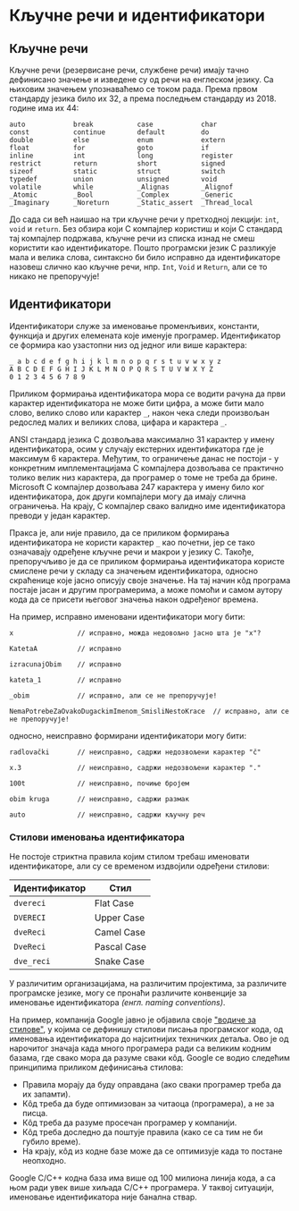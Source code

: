# Кључне речи и идентификатори

## Кључне речи

Кључне речи (резервисане речи, службене речи) имају тачно дефинисано значење и
изведене су од речи на енглеском језику. Са њиховим значењем упознаваћемо се
током рада. Према првом стандарду језика било их 32, а према последњем
стандарду из 2018. године има их 44:

```text
auto            break           case            char
const           continue        default         do
double          else            enum            extern
float           for             goto            if
inline          int             long            register
restrict        return          short           signed
sizeof          static          struct          switch
typedef         union           unsigned        void
volatile        while           _Alignas        _Alignof
_Atomic         _Bool           _Complex        _Generic
_Imaginary      _Noreturn       _Static_assert  _Thread_local
```

До сада си већ наишао на три кључне речи у претходној лекцији: `int`, `void` и
`return`. Без обзира који C компајлер користиш и који C стандард тај компајлер
подржава, кључне речи из списка изнад не смеш користити као идентификаторе.
Пошто програмски језик C разликује мала и велика слова, синтаксно би било
исправно да идентификаторе назовеш слично као кључне речи, нпр. `Int`, `Void` и
`Return`, али се то никако не препоручује!

## Идентификатори

Идентификатори служе за именовање променљивих, константи, функција и других
елемената које именује програмер. Идентификатор се формира као узастопни низ од
једног или више карактера:

```text
_ a b c d e f g h i j k l m n o p q r s t u v w x y z
A B C D E F G H I J K L M N O P Q R S T U V W X Y Z
0 1 2 3 4 5 6 7 8 9
```

Приликом формирања идентификатора мора се водити рачуна да први карактер
идентификатора не може бити цифра, а може бити мало слово, велико слово или
карактер `_`, након чека следи произвољан редослед малих и великих слова,
цифара и карактера `_`.

ANSI стандард језика C дозвољава максимално 31 карактер у имену идентификатора,
осим у случају екстерних идентификатора где је максимум 6 карактера. Међутим,
то ограничење данас не постоји - у конкретним имплементацијама C компајлера
дозвољава се практично толико велик низ карактера, да програмер о томе не треба
да брине. Microsoft C компајлер дозвољава 247 карактера у имену било ког
идентификатора, док други компајлери могу да имају слична ограничења. На крају,
C компајлер свако валидно име идентификатора преводи у један карактер.

Пракса је, али није правило, да се приликом формирања идентификатора не користи
карактер `_` као почетни, јер се тако означавају одређене кључне речи и макрои
у језику C. Такође, препоручљиво је да се приликом формирања идентификатора
користе смислене речи у складу са значењем идентификатора, односно скраћенице
које јасно описују своје значење. На тај начин кôд програма постаје јасан и
другим програмерима, а може помоћи и самом аутору кода да се присети његовог
значења након одређеног времена.

На пример, исправно именовани идентификатори могу бити:

```text
x                // исправно, можда недовољно јасно шта је "x"?

KatetaA          // исправно

izracunajObim    // исправно

kateta_1         // исправно

_obim            // исправно, али се не препоручује!

NemaPotrebeZaOvakoDugackimImenom_SmisliNestoKrace  // исправно, али се не препоручује!
```

односно, неисправно формирани идентификатори могу бити:

```text
radlovački       // неисправно, садржи недозвољени карактер "č"

x.3              // неисправно, садржи недозвољени карактер "."

100t             // неисправно, почиње бројем

obim kruga       // неисправно, садржи размак

auto             // неисправно, садржи кључну реч
```

### Стилови именовања идентификатора

Не постоје стриктна правила којим стилом требаш именовати идентификаторе, али
су се временом издвојили одређени стилови:

| Идентификатор | Стил        |
|---------------|-------------|
| `dvereci`     | Flat Case   |
| `DVERECI`     | Upper Case  |
| `dveReci`     | Camel Case  |
| `DveReci`     | Pascal Case |
| `dve_reci`    | Snake Case  |

У различитим организацијама, на различитим пројектима, за различите програмске
језике, могу се пронаћи различите конвенције за именовање идентификатора
*(енгл. naming conventions)*.

На пример, компанија Google јавно је објавила своје
["водиче за стилове"](https://google.github.io/styleguide/), у којима се
дефинишу стилови писања програмског кода, од именовања идентификатора до
најситнијих техничких детаља. Ово је од нарочитог значаја када много програмера
ради са великим кодним базама, где свако мора да разуме сваки кôд. Google се
водио следећим принципима приликом дефинисања стилова:

- Правила морају да буду оправдана (ако сваки програмер треба да их запамти).
- Кôд треба да буде оптимизован за читаоца (програмера), а не за писца.
- Кôд треба да разуме просечан програмер у компанији.
- Кôд треба доследно да поштује правила (како се са тим не би губило време).
- На крају, кôд из кодне базе може да се оптимизује када то постане неопходно.

Google C/C++ коднa базa има више од 100 милиона линија кода, а са њом ради увек
више хиљада C/C++ програмера. У таквој ситуацији, именовање идентификатора није
банална ствар.
